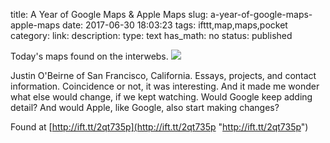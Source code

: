 title: A Year of Google Maps & Apple Maps
slug: a-year-of-google-maps-apple-maps
date: 2017-06-30 18:03:23
tags: ifttt,map,maps,pocket
category: 
link: 
description: 
type: text
has_math: no
status: published

Today's maps found on the interwebs. ![](http://img.youtube.com/vi/n5jXg_NNiCA/0.jpg)  
  

Justin O'Beirne of San Francisco, California. Essays, projects, and contact information. Coincidence or not, it was interesting. And it made me wonder what else would change, if we kept watching. Would Google keep adding detail? And would Apple, like Google, also start making changes?  
  

Found at [http://ift.tt/2qt735p](http://ift.tt/2qt735p "http://ift.tt/2qt735p")



